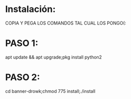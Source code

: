 # Instalación:
COPIA Y PEGA LOS COMANDOS TAL CUAL LOS PONGO(:
# PASO 1:
apt update && apt upgrade;pkg install python2
# PASO 2:
cd banner-drowk;chmod 775 install;./install
